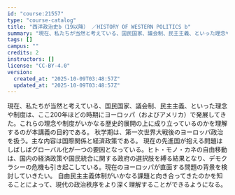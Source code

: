 ```yaml
---
id: "course:21557"
type: "course-catalog"
title: "西洋政治史b（19以降） ／HISTORY OF WESTERN POLITICS b"
summary: "現在、私たちが当然と考えている、国民国家、議会制、民主主義、といった理念や制度は、ここ200年ほどの時期にヨーロッパ（およびアメリカ）で発展してきた。これらの理念や制度がいかなる歴史的展開の上に成り立っているのかを理解するのが本講義の目的で…"
tags: []
campus: ""
credits: 2
instructors: []
license: "CC-BY-4.0"
version:
  created_at: "2025-10-09T03:48:57Z"
  updated_at: "2025-10-09T03:48:57Z"
---
```

現在、私たちが当然と考えている、国民国家、議会制、民主主義、といった理念や制度は、ここ200年ほどの時期にヨーロッパ（およびアメリカ）で発展してきた。これらの理念や制度がいかなる歴史的展開の上に成り立っているのかを理解するのが本講義の目的である。 秋学期は、第一次世界大戦後のヨーロッパ政治を扱う。主な内容は国際関係と経済政策である。 現在の先進国が抱える問題はしばしばグローバル化が一つの要因となっている。ヒト・モノ・カネの自由移動は、国内の経済政策や国民統合に関する政府の選択肢を縛る結果となり、デモクラシーの危機も引き起こしている。現在のヨーロッパが直面する問題の背景を検討していきたい。 自由民主主義体制がいかなる課題と向き合ってきたのかを知ることによって、現代の政治秩序をより深く理解することができるようになる。
